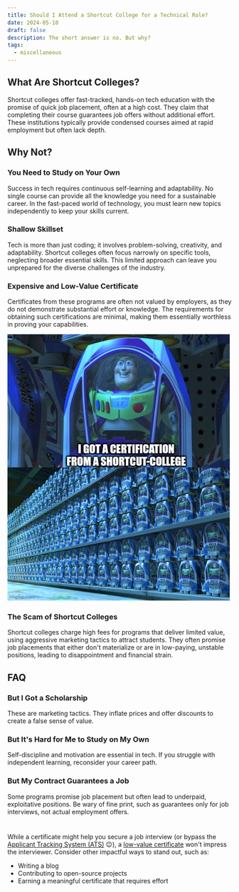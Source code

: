 ```yaml
---
title: Should I Attend a Shortcut College for a Technical Role?
date: 2024-05-10
draft: false 
description: The short answer is no. But why?
tags:
  - miscellaneous
---
```


## What Are Shortcut Colleges?
Shortcut colleges offer fast-tracked, hands-on tech education with the promise of quick job placement, often at a high cost. They claim that completing their course guarantees job offers without additional effort. These institutions typically provide condensed courses aimed at rapid employment but often lack depth.

## Why Not?
### You Need to Study on Your Own
Success in tech requires continuous self-learning and adaptability. No single course can provide all the knowledge you need for a sustainable career. In the fast-paced world of technology, you must learn new topics independently to keep your skills current.

### Shallow Skillset
Tech is more than just coding; it involves problem-solving, creativity, and adaptability. Shortcut colleges often focus narrowly on specific tools, neglecting broader essential skills. This limited approach can leave you unprepared for the diverse challenges of the industry.

### Expensive and Low-Value Certificate
Certificates from these programs are often not valued by employers, as they do not demonstrate substantial effort or knowledge. The requirements for obtaining such certifications are minimal, making them essentially worthless in proving your capabilities.

![Buzz Lightyear Clones](img/buzz_lightyear_clones_i_got_certification_from_shortcut_college.jpg)

### The Scam of Shortcut Colleges
Shortcut colleges charge high fees for programs that deliver limited value, using aggressive marketing tactics to attract students. They often promise job placements that either don't materialize or are in low-paying, unstable positions, leading to disappointment and financial strain.

## FAQ
### But I Got a Scholarship
These are marketing tactics. They inflate prices and offer discounts to create a false sense of value.

### But It's Hard for Me to Study on My Own
Self-discipline and motivation are essential in tech. If you struggle with independent learning, reconsider your career path.

### But My Contract Guarantees a Job
Some programs promise job placement but often lead to underpaid, exploitative positions. Be wary of fine print, such as guarantees only for job interviews, not actual employment offers.

#

While a certificate might help you secure a job interview (or bypass the [Applicant Tracking System (ATS)](https://en.m.wikipedia.org/wiki/Applicant_tracking_system) 😉), a [low-value certificate](#expensive-and-low-value-certificate) won't impress the interviewer. Consider other impactful ways to stand out, such as:

- Writing a blog
- Contributing to open-source projects
- Earning a meaningful certificate that requires effort
